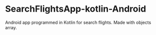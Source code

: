 # SearchFlightsApp-kotlin-Android
Android app programmed in Kotlin for search flights. Made with objects array.
